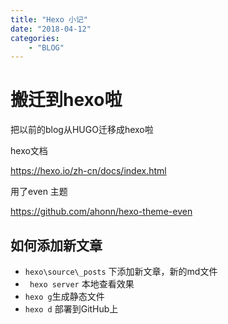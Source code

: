 ```yaml
---
title: "Hexo 小记"
date: "2018-04-12"
categories: 
    - "BLOG"
---
```


# 搬迁到hexo啦

把以前的blog从HUGO迁移成hexo啦



hexo文档

https://hexo.io/zh-cn/docs/index.html

用了even 主题

https://github.com/ahonn/hexo-theme-even





## 如何添加新文章

-  `hexo\source\_posts` 下添加新文章，新的md文件
-  ` hexo server` 本地查看效果
-  `hexo g`生成静态文件
-  `hexo d` 部署到GitHub上































